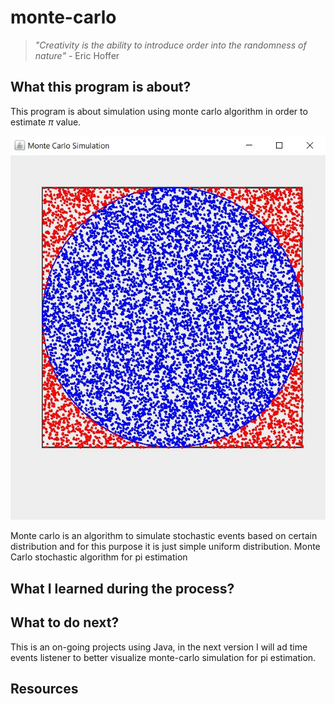 # monte-carlo

> *"Creativity is the ability to introduce order into the randomness of nature"* - Eric Hoffer

## What this program is about?
This program is about simulation using monte carlo algorithm in order to estimate $\pi$ value.

![Neuralib](img/preview.jpg)



Monte carlo is an algorithm to simulate stochastic events based on certain distribution and for this purpose it is just simple uniform distribution.
Monte Carlo stochastic algorithm for pi estimation</br>

## What I learned during the process?




## What to do next?
This is an on-going projects using Java, in the next version I will ad time events listener to better visualize monte-carlo simulation for pi estimation.


## Resources

